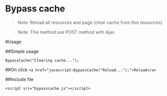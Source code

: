 Bypass cache
=========================

> Note: Reload all resources and page (clear cache from this resources)

> Note: This method use POST method with Ajax

#Usage

##Simple usage

`BypassCache("Clearing cache...");`

##On click
`<a href="javascript:BypassCache("Reload...");">Reload</a>`

##Include file

`<script src="bypasscache.js"></script>`
